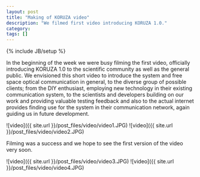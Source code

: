 ```yaml
---
layout: post
title: "Making of KORUZA video"
description: "We filmed first video introducing KORUZA 1.0."
category: 
tags: []
---
```

{% include JB/setup %}

In the beginning of the week we were busy filming the first video, officially introducing KORUZA 1.0 to the scientific community as well as the general public. We envisioned this short video to introduce the system and free space optical communication in general, to the diverse group of possible clients; from the DIY enthusiast, employing new technology in their existing communication system, to the scientists and developers building on our work and providing valuable testing feedback and also to the actual internet provides finding use for the system in their communication network, again guiding us in future development. 

![video]({{ site.url }}/post_files/video/video1.JPG)
![video]({{ site.url }}/post_files/video/video2.JPG)

Filming was a success and we hope to see the first version of the video very soon. 

![video]({{ site.url }}/post_files/video/video3.JPG)
![video]({{ site.url }}/post_files/video/video4.JPG)